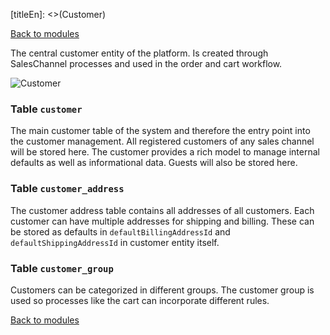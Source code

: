 [titleEn]: <>(Customer)

[Back to modules](./../10-modules.md)

The central customer entity of the platform. Is created through SalesChannel processes and used in the order and cart workflow.

![Customer](./dist/erd-shopware-core-checkout-customer.svg)


### Table `customer`

The main customer table of the system and therefore the entry point into the customer management. All registered customers of any sales channel will be stored here. The customer provides a rich model to manage internal defaults as well as informational data. Guests will also be stored here.


### Table `customer_address`

The customer address table contains all addresses of all customers. Each customer can have multiple addresses for shipping and billing. These can be stored as defaults in `defaultBillingAddressId` and `defaultShippingAddressId` in customer entity itself.


### Table `customer_group`

Customers can be categorized in different groups. The customer group is used so processes like the cart can incorporate different rules.


[Back to modules](./../10-modules.md)
